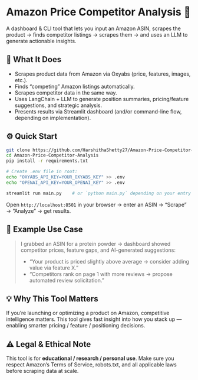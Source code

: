 # Amazon Price Competitor Analysis 🔎  

A dashboard & CLI tool that lets you input an Amazon ASIN, scrapes the product → finds competitor listings → scrapes them → and uses an LLM to generate actionable insights.  

## 🚀 What It Does  

- Scrapes product data from Amazon via Oxyabs (price, features, images, etc.).  
- Finds “competing” Amazon listings automatically.  
- Scrapes competitor data in the same way.  
- Uses LangChain + LLM to generate position summaries, pricing/feature suggestions, and strategic analysis.  
- Presents results via Streamlit dashboard (and/or command-line flow, depending on implementation).  

## ⚙️ Quick Start  

```bash
git clone https://github.com/HarshithaShetty27/Amazon-Price-Competitor-Analysis.git  
cd Amazon-Price-Competitor-Analysis  
pip install -r requirements.txt  

# Create .env file in root:
echo "OXYABS_API_KEY=YOUR_OXYABS_KEY" >> .env  
echo "OPENAI_API_KEY=YOUR_OPENAI_KEY" >> .env  

streamlit run main.py    # or `python main.py` depending on your entry
````

Open `http://localhost:8501` in your browser → enter an ASIN → “Scrape” → “Analyze” → get results.

## 🧪 Example Use Case

> I grabbed an ASIN for a protein powder → dashboard showed competitor prices, feature gaps, and AI-generated suggestions:
>
> * “Your product is priced slightly above average → consider adding value via feature X.”
> * “Competitors rank on page 1 with more reviews → propose automated review solicitation.”

## 💡 Why This Tool Matters

If you’re launching or optimizing a product on Amazon, competitive intelligence matters. This tool gives fast insight into how you stack up — enabling smarter pricing / feature / positioning decisions.

## ⚠️ Legal & Ethical Note

This tool is for **educational / research / personal use**. Make sure you respect Amazon’s Terms of Service, robots.txt, and all applicable laws before scraping data at scale.


